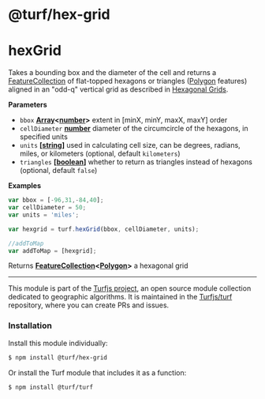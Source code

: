 # @turf/hex-grid

# hexGrid

Takes a bounding box and the diameter of the cell and returns a [FeatureCollection](http://geojson.org/geojson-spec.html#feature-collection-objects) of flat-topped
hexagons or triangles ([Polygon](http://geojson.org/geojson-spec.html#polygon) features) aligned in an "odd-q" vertical grid as
described in [Hexagonal Grids](http://www.redblobgames.com/grids/hexagons/).

**Parameters**

-   `bbox` **[Array](https://developer.mozilla.org/en-US/docs/Web/JavaScript/Reference/Global_Objects/Array)&lt;[number](https://developer.mozilla.org/en-US/docs/Web/JavaScript/Reference/Global_Objects/Number)>** extent in [minX, minY, maxX, maxY] order
-   `cellDiameter` **[number](https://developer.mozilla.org/en-US/docs/Web/JavaScript/Reference/Global_Objects/Number)** diameter of the circumcircle of the hexagons, in specified units
-   `units` **\[[string](https://developer.mozilla.org/en-US/docs/Web/JavaScript/Reference/Global_Objects/String)]** used in calculating cell size, can be degrees, radians, miles, or kilometers (optional, default `kilometers`)
-   `triangles` **\[[boolean](https://developer.mozilla.org/en-US/docs/Web/JavaScript/Reference/Global_Objects/Boolean)]** whether to return as triangles instead of hexagons (optional, default `false`)

**Examples**

```javascript
var bbox = [-96,31,-84,40];
var cellDiameter = 50;
var units = 'miles';

var hexgrid = turf.hexGrid(bbox, cellDiameter, units);

//addToMap
var addToMap = [hexgrid];
```

Returns **[FeatureCollection](http://geojson.org/geojson-spec.html#feature-collection-objects)&lt;[Polygon](http://geojson.org/geojson-spec.html#polygon)>** a hexagonal grid

<!-- This file is automatically generated. Please don't edit it directly:
if you find an error, edit the source file (likely index.js), and re-run
./scripts/generate-readmes in the turf project. -->

---

This module is part of the [Turfjs project](http://turfjs.org/), an open source
module collection dedicated to geographic algorithms. It is maintained in the
[Turfjs/turf](https://github.com/Turfjs/turf) repository, where you can create
PRs and issues.

### Installation

Install this module individually:

```sh
$ npm install @turf/hex-grid
```

Or install the Turf module that includes it as a function:

```sh
$ npm install @turf/turf
```
